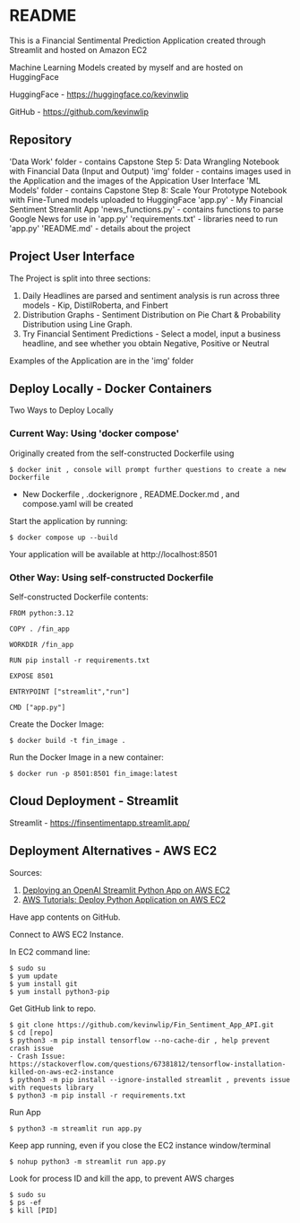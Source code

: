 
README
======

This is a Financial Sentimental Prediction Application created through 
Streamlit and hosted on Amazon EC2

Machine Learning Models created by myself and are hosted on HuggingFace

HuggingFace - https://huggingface.co/kevinwlip

GitHub - https://github.com/kevinwlip


Repository
-----------
>
'Data Work' folder - contains Capstone Step 5: Data Wrangling Notebook with Financial Data (Input and Output)
'img' folder - contains images used in the Application and the images of the Appication User Interface
'ML Models' folder - contains Capstone Step 8: Scale Your Prototype Notebook with Fine-Tuned models uploaded to HuggingFace
'app.py' - My Financial Sentiment Streamlit App
'news_functions.py' - contains functions to parse Google News for use in 'app.py'
'requirements.txt' - libraries need to run 'app.py'
'README.md' - details about the project


Project User Interface
-----------------------

The Project is split into three sections:

1. Daily Headlines are parsed and sentiment analysis is run across three models - Kip, DistilRoberta, and Finbert
2. Distribution Graphs - Sentiment Distribution on Pie Chart & Probability Distribution using Line Graph.
3. Try Financial Sentiment Predictions - Select a model, input a business headline, and see whether you obtain Negative, Positive or Neutral

Examples of the Application are in the 'img' folder


Deploy Locally - Docker Containers
-----------------------------------

Two Ways to Deploy Locally

### Current Way: Using 'docker compose'

Originally created from the self-constructed Dockerfile using
```
$ docker init , console will prompt further questions to create a new Dockerfile
```
- New Dockerfile , .dockerignore , README.Docker.md , and compose.yaml will be created

Start the application by running:
```
$ docker compose up --build
```

Your application will be available at http://localhost:8501


### Other Way: Using self-constructed Dockerfile

Self-constructed Dockerfile contents:


```
FROM python:3.12

COPY . /fin_app

WORKDIR /fin_app

RUN pip install -r requirements.txt

EXPOSE 8501

ENTRYPOINT ["streamlit","run"]

CMD ["app.py"]
```

Create the Docker Image:
```
$ docker build -t fin_image .
```

Run the Docker Image in a new container:
```
$ docker run -p 8501:8501 fin_image:latest
```


Cloud Deployment - Streamlit
-----------------------------

Streamlit - https://finsentimentapp.streamlit.app/



Deployment Alternatives - AWS EC2
---------------------------------

Sources:
1. [Deploying an OpenAI Streamlit Python App on AWS EC2](https://www.youtube.com/watch?v=oynd7Xv2i9Y)
2. [AWS Tutorials: Deploy Python Application on AWS EC2](https://www.youtube.com/watch?v=3sQhVKO5xAA)


Have app contents on GitHub.

Connect to AWS EC2 Instance.

In EC2 command line:

```
$ sudo su
$ yum update
$ yum install git
$ yum install python3-pip
```

Get GitHub link to repo.
```
$ git clone https://github.com/kevinwlip/Fin_Sentiment_App_API.git
$ cd [repo]
$ python3 -m pip install tensorflow --no-cache-dir , help prevent crash issue
- Crash Issue: https://stackoverflow.com/questions/67381812/tensorflow-installation-killed-on-aws-ec2-instance
$ python3 -m pip install --ignore-installed streamlit , prevents issue with requests library
$ python3 -m pip install -r requirements.txt
```

Run App

```
$ python3 -m streamlit run app.py
```

Keep app running, even if you close the EC2 instance window/terminal

```
$ nohup python3 -m streamlit run app.py
```

Look for process ID and kill the app, to prevent AWS charges
```
$ sudo su
$ ps -ef
$ kill [PID]
```
